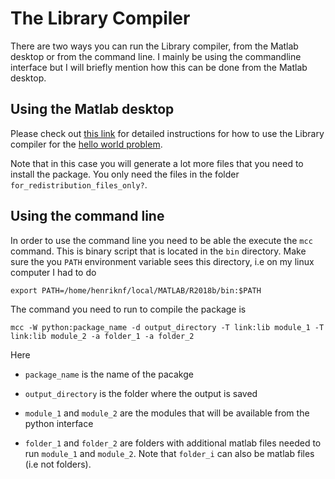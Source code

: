 # The Library Compiler
There are two ways you can run the Library compiler, from the Matlab
desktop or from the command line. I mainly be using the commandline
interface but I will briefly mention how this can be done from the
Matlab desktop.

## Using the Matlab desktop
Please check out [this
link](https://se.mathworks.com/help/compiler_sdk/gs/create-a-python-application-with-matlab-code.html)
for detailed instructions for how to use the Library compiler for the
[hello world problem](hello_world.md). 

Note that in this case you will generate a lot more files that you
need to install the package. You only need the files in the folder
`for_redistribution_files_only?`.


## <a name=mcc_cli></a> Using the command line 
In order to use the command line you need to be able the execute the
`mcc` command. This is binary script that is located in the `bin`
directory. Make sure the you `PATH` environment variable sees this
directory, i.e on my linux computer I had to do
```shell
export PATH=/home/henriknf/local/MATLAB/R2018b/bin:$PATH
```
The command you need to run to compile the package is
```
mcc -W python:package_name -d output_directory -T link:lib module_1 -T link:lib module_2 -a folder_1 -a folder_2
```
Here

* `package_name` is the name of the pacakge

* `output_directory` is the folder where the output is saved

* `module_1` and `module_2` are the modules that will be available
  from the python interface

* `folder_1` and `folder_2` are folders with additional matlab files
  needed to run `module_1` and `module_2`. Note that `folder_i` can
  also be matlab files (i.e not folders).
